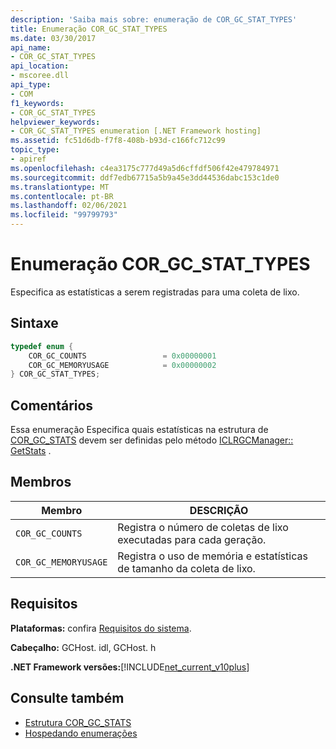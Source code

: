 ```yaml
---
description: 'Saiba mais sobre: enumeração de COR_GC_STAT_TYPES'
title: Enumeração COR_GC_STAT_TYPES
ms.date: 03/30/2017
api_name:
- COR_GC_STAT_TYPES
api_location:
- mscoree.dll
api_type:
- COM
f1_keywords:
- COR_GC_STAT_TYPES
helpviewer_keywords:
- COR_GC_STAT_TYPES enumeration [.NET Framework hosting]
ms.assetid: fc51d6db-f7f8-408b-b93d-c166fc712c99
topic_type:
- apiref
ms.openlocfilehash: c4ea3175c777d49a5d6cffdf506f42e479784971
ms.sourcegitcommit: ddf7edb67715a5b9a45e3dd44536dabc153c1de0
ms.translationtype: MT
ms.contentlocale: pt-BR
ms.lasthandoff: 02/06/2021
ms.locfileid: "99799793"
---
```

# <a name="cor_gc_stat_types-enumeration"></a>Enumeração COR_GC_STAT_TYPES

Especifica as estatísticas a serem registradas para uma coleta de lixo.  
  
## <a name="syntax"></a>Sintaxe  
  
```cpp  
typedef enum {  
    COR_GC_COUNTS                 = 0x00000001  
    COR_GC_MEMORYUSAGE            = 0x00000002  
} COR_GC_STAT_TYPES;  
```  
  
## <a name="remarks"></a>Comentários  

 Essa enumeração Especifica quais estatísticas na estrutura de [COR_GC_STATS](cor-gc-stats-structure.md) devem ser definidas pelo método [ICLRGCManager:: GetStats](iclrgcmanager-getstats-method.md) .  
  
## <a name="members"></a>Membros  
  
|Membro|DESCRIÇÃO|  
|------------|-----------------|  
|`COR_GC_COUNTS`|Registra o número de coletas de lixo executadas para cada geração.|  
|`COR_GC_MEMORYUSAGE`|Registra o uso de memória e estatísticas de tamanho da coleta de lixo.|  
  
## <a name="requirements"></a>Requisitos  

 **Plataformas:** confira [Requisitos do sistema](../../get-started/system-requirements.md).  
  
 **Cabeçalho:** GCHost. idl, GCHost. h  
  
 **.NET Framework versões:**[!INCLUDE[net_current_v10plus](../../../../includes/net-current-v10plus-md.md)]  
  
## <a name="see-also"></a>Consulte também

- [Estrutura COR_GC_STATS](cor-gc-stats-structure.md)
- [Hospedando enumerações](hosting-enumerations.md)
